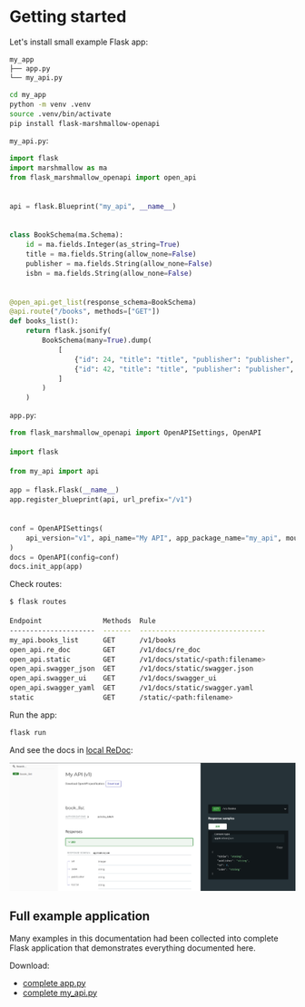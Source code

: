 # Getting started

Let's install small example Flask app:

```
my_app
├── app.py
└── my_api.py
```

```sh
cd my_app
python -m venv .venv
source .venv/bin/activate
pip install flask-marshmallow-openapi
```

`my_api.py`:

```py
import flask
import marshmallow as ma
from flask_marshmallow_openapi import open_api


api = flask.Blueprint("my_api", __name__)


class BookSchema(ma.Schema):
    id = ma.fields.Integer(as_string=True)
    title = ma.fields.String(allow_none=False)
    publisher = ma.fields.String(allow_none=False)
    isbn = ma.fields.String(allow_none=False)


@open_api.get_list(response_schema=BookSchema)
@api.route("/books", methods=["GET"])
def books_list():
    return flask.jsonify(
        BookSchema(many=True).dump(
            [
                {"id": 24, "title": "title", "publisher": "publisher", "isbn": "isbn"},
                {"id": 42, "title": "title", "publisher": "publisher", "isbn": "isbn"},
            ]
        )
    )
```

`app.py`:

```py
from flask_marshmallow_openapi import OpenAPISettings, OpenAPI

import flask

from my_api import api

app = flask.Flask(__name__)
app.register_blueprint(api, url_prefix="/v1")


conf = OpenAPISettings(
    api_version="v1", api_name="My API", app_package_name="my_api", mounted_at="/v1"
)
docs = OpenAPI(config=conf)
docs.init_app(app)
```

Check routes:

```sh
$ flask routes

Endpoint               Methods  Rule
---------------------  -------  -------------------------------
my_api.books_list      GET      /v1/books
open_api.re_doc        GET      /v1/docs/re_doc
open_api.static        GET      /v1/docs/static/<path:filename>
open_api.swagger_json  GET      /v1/docs/static/swagger.json
open_api.swagger_ui    GET      /v1/docs/swagger_ui
open_api.swagger_yaml  GET      /v1/docs/static/swagger.yaml
static                 GET      /static/<path:filename>
```

Run the app:

```sh
flask run
```

And see the docs in [local ReDoc](http://127.0.0.1:5000/v1/docs/re_doc):

![ReDoc](./img/getting_started_01.png "ReDoc - My API")

## Full example application

Many examples in this documentation had been collected into complete Flask
application that demonstrates everything documented here.

Download:

- [complete app.py](./example_app/app.py)
- [complete my_api.py](./example_app/my_api.py)

